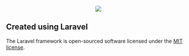 <p align="center"><img src="https://laravel.com/assets/img/components/logo-laravel.svg"></p>

## Created using Laravel ##
The Laravel framework is open-sourced software licensed under the [MIT license](http://opensource.org/licenses/MIT).
